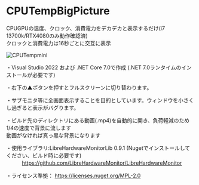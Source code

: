 # CPUTempBigPicture
CPUGPUの温度、クロック、消費電力をデカデカと表示するだけ(i7 13700k/RTX4080のみ動作確認済)<br>
クロックと消費電力は16秒ごとに交互に表示

![CPUTempmini](https://user-images.githubusercontent.com/125875827/222867720-ad8e4159-e428-4e14-ba09-0dfbf124e211.jpg)


・Visual Studio 2022 および .NET Core 7.0で作成 (.NET 7.0ランタイムのインストールが必要です)

・右下の▲ボタンを押すとフルスクリーンに切り替わります。

・サブモニタ等に全画面表示することを目的としています。ウィンドウを小さくし過ぎると表示がバグります。

・ビルド先のディレクトリにある動画(.mp4)を自動的に開き、負荷軽減のため1/4の速度で背景に流します<br>動画がなければ真っ黒な背景になります

・使用ライブラリ:LibreHardwareMonitorLib 0.9.1 (Nugetでインストールしてください、ビルド時に必要です)<br>
　　　https://github.com/LibreHardwareMonitor/LibreHardwareMonitor
    
・ライセンス準拠：
    https://licenses.nuget.org/MPL-2.0

